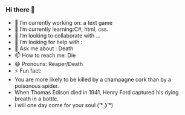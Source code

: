 ### Hi there 👋


- 🔭 I’m currently working on: a text game 
- 🌱 I’m currently learning:C#, html, css.
- 👯 I’m looking to collaborate with ...
- 🤔 I’m looking for help with :
- 💬 Ask me about : Death
- 📫 How to reach me: Die
- 😄 Pronouns: Reaper/Death
- ⚡ Fun fact: 
- You are more likely to be killed by a champagne cork than by a poisonous spider.
- When Thomas Edison died in 1941, Henry Ford captured his dying breath in a bottle.
- i will one day come for your soul ( ͡° ͜ʖ ͡°)

